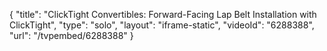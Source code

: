 {
    "title": "ClickTight Convertibles: Forward-Facing Lap Belt Installation with ClickTight",
    "type": "solo",
    "layout": "iframe-static",
    "videoId": "6288388",
    "url": "\/tvpembed\/6288388"
}